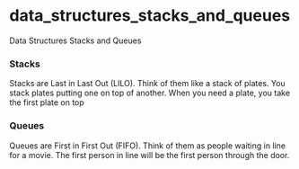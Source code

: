 # data_structures_stacks_and_queues
Data Structures Stacks and Queues

### Stacks
Stacks are Last in Last Out (LILO).  Think of them like a stack of plates.  You stack plates putting one on top of another.  When you need a plate, you take the first plate on top

### Queues
Queues are First in First Out (FIFO).  Think of them as people waiting in line for a movie.  The first person in line will be the first person through the door.
